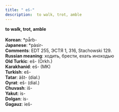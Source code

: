 ```yaml
---
title: " eš-"
description:  to walk, trot, amble
---
```

<p data-pagefind-weight="0.5">
<strong> to walk, trot, amble</strong><br><br>
<strong>Korean</strong>:  *pā̆rb-<br>
<strong>Japanese</strong>:  *pàsìr-<br>
<strong>Comments</strong>:  EDT 255, ЭСТЯ 1, 316, Stachowski 129.<br>
<strong>Russian meaning</strong>:  ходить, брести, ехать иноходью<br>
<strong>Old Turkic</strong>:  eš- (Orkh.)<br>
<strong>Karakhanid</strong>:  eš- (MK)<br>
<strong>Turkish</strong>:  eš-<br>
<strong>Tatar</strong>:  äšt- (dial.)<br>
<strong>Oyrat</strong>:  eš- (dial.)<br>
<strong>Chuvash</strong>:  iš-<br>
<strong>Yakut</strong>:  is-<br>
<strong>Dolgan</strong>:  is-<br>
<strong>Gagauz</strong>:  ieš-<br>

</p>
